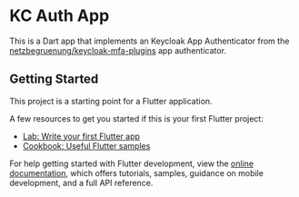 # KC Auth App

This is a Dart app that implements an Keycloak App Authenticator from the [netzbegruenung/keycloak-mfa-plugins](https://github.com/netzbegruenung/keycloak-mfa-plugins/app-authenticator) app authenticator.

## Getting Started

This project is a starting point for a Flutter application.

A few resources to get you started if this is your first Flutter project:

- [Lab: Write your first Flutter app](https://docs.flutter.dev/get-started/codelab)
- [Cookbook: Useful Flutter samples](https://docs.flutter.dev/cookbook)

For help getting started with Flutter development, view the
[online documentation](https://docs.flutter.dev/), which offers tutorials,
samples, guidance on mobile development, and a full API reference.
